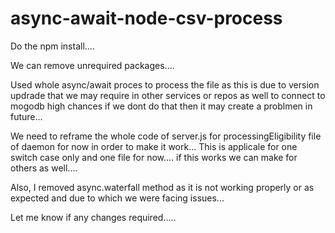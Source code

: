 # async-await-node-csv-process

Do the npm install....


We can remove unrequired packages....

Used whole async/await proces to process the file as this is due to version updrade that we may require in other services or repos as well to connect to mogodb high chances if we dont do that then it may create a problmen in future...


We need to reframe the whole code of server.js for processingEligibility file of daemon for now in order to make it work... This is applicale for one switch case only and one file for now.... if this works we can make for others as well....


Also, I removed async.waterfall method as it is not working properly or as expected and due to which we were facing issues...

Let me know if any changes required.....


